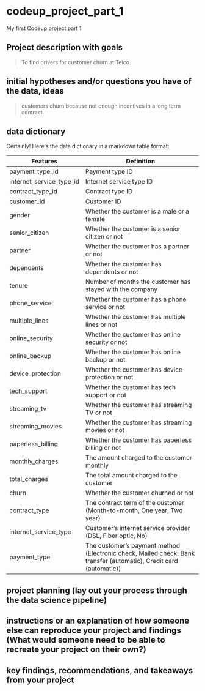 # codeup_project_part_1
My first Codeup project part 1


## Project description with goals
> To find drivers for customer churn at Telco.


## initial hypotheses and/or questions you have of the data, ideas
> customers churn because not enough incentives in a long term contract.

## data dictionary
Certainly! Here's the data dictionary in a markdown table format:

| Features | Definition |
| --- | --- |
| payment_type_id | Payment type ID |
| internet_service_type_id | Internet service type ID |
| contract_type_id | Contract type ID |
| customer_id | Customer ID |
| gender | Whether the customer is a male or a female |
| senior_citizen | Whether the customer is a senior citizen or not |
| partner | Whether the customer has a partner or not |
| dependents | Whether the customer has dependents or not |
| tenure | Number of months the customer has stayed with the company |
| phone_service | Whether the customer has a phone service or not |
| multiple_lines | Whether the customer has multiple lines or not |
| online_security | Whether the customer has online security or not |
| online_backup | Whether the customer has online backup or not |
| device_protection | Whether the customer has device protection or not |
| tech_support | Whether the customer has tech support or not |
| streaming_tv | Whether the customer has streaming TV or not |
| streaming_movies | Whether the customer has streaming movies or not |
| paperless_billing | Whether the customer has paperless billing or not |
| monthly_charges | The amount charged to the customer monthly |
| total_charges | The total amount charged to the customer |
| churn | Whether the customer churned or not |
| contract_type | The contract term of the customer (Month-to-month, One year, Two year) |
| internet_service_type | Customer’s internet service provider (DSL, Fiber optic, No) |
| payment_type | The customer’s payment method (Electronic check, Mailed check, Bank transfer (automatic), Credit card (automatic)) |

## project planning (lay out your process through the data science pipeline)

## instructions or an explanation of how someone else can reproduce your project and findings (What would someone need to be able to recreate your project on their own?)

## key findings, recommendations, and takeaways from your project